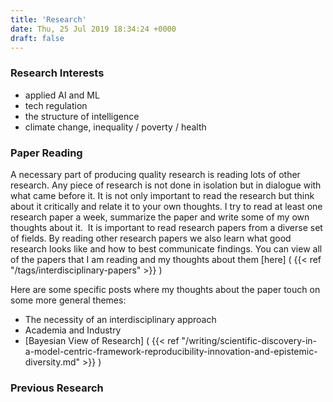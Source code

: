 ```yaml
---
title: 'Research'
date: Thu, 25 Jul 2019 18:34:24 +0000
draft: false
---
```


### Research Interests

* applied AI and ML
* tech regulation
* the structure of intelligence
* climate change, inequality / poverty / health

### Paper Reading

A necessary part of producing quality research is reading lots of other research. Any piece of research is not done in isolation but in dialogue with what came before it. It is not only important to read the research but think about it critically and relate it to your own thoughts. I try to read at least one research paper a week, summarize the paper and write some of my own thoughts about it.  It is important to read research papers from a diverse set of fields. By reading other research papers we also learn what good research looks like and how to best communicate findings. You can view all of the papers that I am reading and my thoughts about them [here]
(
{{< ref  "/tags/interdisciplinary-papers"  >}} )

Here are some specific posts where my thoughts about the paper touch on some more general themes:

* The necessity of an interdisciplinary approach
* Academia and Industry
* [Bayesian View of Research] (
                {{< ref  "/writing/scientific-discovery-in-a-model-centric-framework-reproducibility-innovation-and-epistemic-diversity.md"  >}} )

### Previous Research
